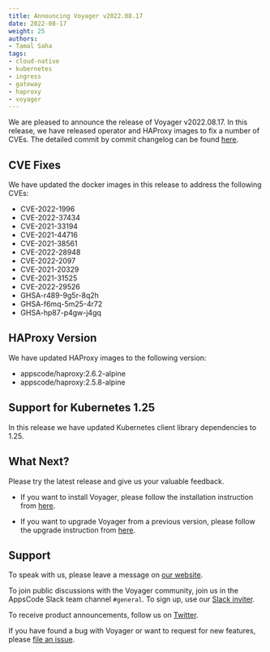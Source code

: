 ```yaml
---
title: Announcing Voyager v2022.08.17
date: 2022-08-17
weight: 25
authors:
- Tamal Saha
tags:
- cloud-native
- kubernetes
- ingress
- gateway
- haproxy
- voyager
---
```


We are pleased to announce the release of Voyager v2022.08.17. In this release, we have released operator and HAProxy images to fix a number of CVEs. The detailed commit by commit changelog can be found [here](https://github.com/voyagermesh/CHANGELOG/blob/master/releases/v2022.08.17/README.md).

## **CVE Fixes**

We have updated the docker images in this release to address the following CVEs:

- CVE-2022-1996
- CVE-2022-37434
- CVE-2021-33194
- CVE-2021-44716
- CVE-2021-38561
- CVE-2022-28948
- CVE-2022-2097
- CVE-2021-20329
- CVE-2021-31525
- CVE-2022-29526
- GHSA-r489-9g5r-8q2h
- GHSA-f6mq-5m25-4r72
- GHSA-hp87-p4gw-j4gq

## **HAProxy Version**

We have updated HAProxy images to the following version:

- appscode/haproxy:2.6.2-alpine
- appscode/haproxy:2.5.8-alpine

## **Support for Kubernetes 1.25**

In this release we have updated Kubernetes client library dependencies to 1.25.

## What Next?

Please try the latest release and give us your valuable feedback.

* If you want to install Voyager, please follow the installation instruction from [here](https://voyagermesh.com/docs/latest/setup).

* If you want to upgrade Voyager from a previous version, please follow the upgrade instruction from [here](https://voyagermesh.com/docs/latest/setup/upgrade/).

## Support

To speak with us, please leave a message on [our website](https://appscode.com/contact/).

To join public discussions with the Voyager community, join us in the AppsCode Slack team channel `#general`. To sign up, use our [Slack inviter](https://slack.appscode.com/).

To receive product announcements, follow us on [Twitter](https://twitter.com/Voyagermesh).

If you have found a bug with Voyager or want to request for new features, please [file an issue](https://github.com/voyagermesh/project/issues/new).
